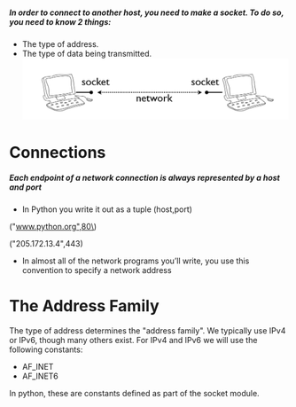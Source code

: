 ##### In order to connect to another host, you need to make a socket. To do so, you need to know 2 things:

* The type of address.
* The type of data being transmitted.![](/assets/sock_con.PNG)

# **Connections**

##### Each endpoint of a network connection is always represented by a host and port 

* In Python you write it out as a tuple \(host,port\)

\("www.python.org",80\)

\("205.172.13.4",443\)

* In almost all of the network programs you’ll write, you use this convention to specify a network address

# **The Address Family**

The type of address determines the "address family". We typically use IPv4 or IPv6, though many others exist. For IPv4 and IPv6 we will use the following constants:

* AF\_INET
* AF\_INET6

In python, these are constants defined as part of the socket module.

